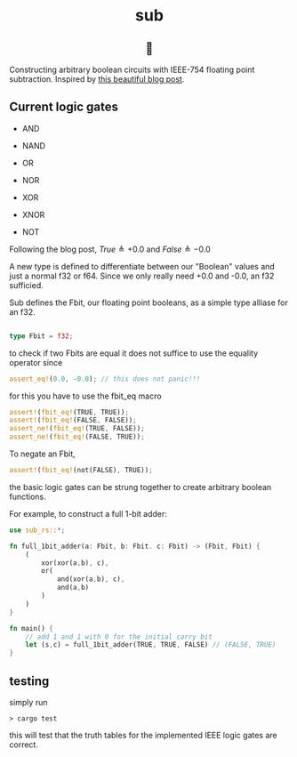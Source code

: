 
<h1 align="center">sub</h1>
<h2 align="center">🥺</h2>

Constructing arbitrary boolean circuits with IEEE-754 floating point subtraction. Inspired by [this beautiful blog post](https://orlp.net/blog/subtraction-is-functionally-complete/).


## Current logic gates

* AND

* NAND

* OR

* NOR

* XOR

* XNOR

* NOT

Following the blog post, $True \triangleq +0.0$ and $False \triangleq -0.0$

A new type is defined to differentiate between our "Boolean" values and just a normal f32 or f64. Since we only really need +0.0 and -0.0, an f32 sufficied.

Sub defines the Fbit, our floating point booleans, as a simple type alliase for an f32.

```Rust

type Fbit = f32;
```

to check if two Fbits are equal it does not suffice to use the equality operator since

```Rust
assert_eq!(0.0, -0.0); // this does not panic!!!
```

for this you have to use the fbit_eq macro

```Rust
assert!(fbit_eq!(TRUE, TRUE));
assert!(fbit_eq!(FALSE, FALSE));
assert_ne!(fbit_eq!(TRUE, FALSE));
assert_ne!(fbit_eq!(FALSE, TRUE));
```

To negate an Fbit,

```Rust
assert!(fbit_eq!(not(FALSE), TRUE));
```

the basic logic gates can be strung together to create arbitrary boolean functions.

For example, to construct a full 1-bit adder:

```Rust
use sub_rs::*;

fn full_1bit_adder(a: Fbit, b: Fbit. c: Fbit) -> (Fbit, Fbit) {
    (
        xor(xor(a,b), c),
        or(
            and(xor(a,b), c),
            and(a,b)
        )
    )
}

fn main() {
    // add 1 and 1 with 0 for the initial carry bit
    let (s,c) = full_1bit_adder(TRUE, TRUE, FALSE) // (FALSE, TRUE)
}
```

## testing

simply run

```console
> cargo test
```

this will test that the truth tables for the implemented IEEE logic gates are correct. 
